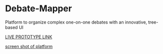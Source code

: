 # Debate-Mapper
Platform to organize complex one-on-one debates with an innovative, tree-based UI

[LIVE PROTOTYPE LINK](https://framer.com/projects/4jwxQfAxVBgd9XCGAQZ1/play)

[screen shot of platform](media/sc.png)


